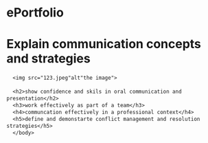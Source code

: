 # ePortfolio
<html>
  <head>
    <body>
    <h1>Explain communication concepts and strategies</h1>
      
      <img src="123.jpeg"alt"the image">
      
      <h2>show confidence and skils in oral communication and presentation</h2>
      <h3>work effectively as part of a team</h3>
      <h4>communcation effectively in a professional context</h4>
      <h5>define and demonstarte conflict management and resolution strategies</h5>
      </body>
  </head>
      
    
